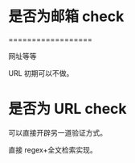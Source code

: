 # 是否为邮箱 check


==================

网址等等

URL 初期可以不做。

# 是否为 URL check

可以直接开辟另一道验证方式。

直接 regex+全文检索实现。